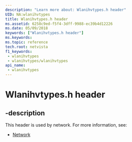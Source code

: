 ```yaml
---
description: "Learn more about: Wlanihvtypes.h header"
UID: NA:wlanihvtypes
title: Wlanihvtypes.h header
ms.assetid: 6258c9ed-f5f4-3dff-9988-ec39b4d12226
ms.date: 05/09/2018
keywords: ["Wlanihvtypes.h header"]
ms.keywords: 
ms.topic: reference
tech.root: netvista
f1_keywords:
 - wlanihvtypes
 - wlanihvtypes/wlanihvtypes
api_name:
 - wlanihvtypes
---
```


# Wlanihvtypes.h header


## -description

This header is used by network. For more information, see:

- [Network](../_netvista/index.md)

